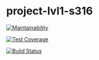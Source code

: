 # project-lvl1-s316

[![Maintainability](https://api.codeclimate.com/v1/badges/44c5e206ef38d499081b/maintainability)](https://codeclimate.com/github/vladasm/project-lvl1-s316/maintainability)

[![Test Coverage](https://api.codeclimate.com/v1/badges/44c5e206ef38d499081b/test_coverage)](https://codeclimate.com/github/vladasm/project-lvl1-s316/test_coverage)

[![Build Status](https://travis-ci.org/vladasm/project-lvl1-s316.svg?branch=master)](https://travis-ci.org/vladasm/project-lvl1-s316)
